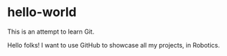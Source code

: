 # hello-world
This is an attempt to learn Git. 

Hello folks!
I want to use GitHub to showcase all my projects, in Robotics. 
